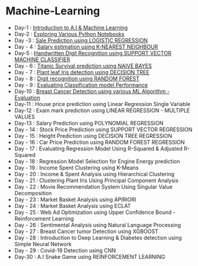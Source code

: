 # Machine-Learning

- Day-1 : [Introduction to A.I & Machine Learning](https://github.com/Ahmedfurkhan/Machine-Learning-Projects/tree/main/Introduction-Ml)
- Day-2 : [Exploring Various Python Notebooks](https://www.anaconda.com/download)
- Day -3 : [Sale Prediction using LOGISTIC REGRESSION](https://github.com/Ahmedfurkhan/30days-Machine-Learning-Projects/tree/main/Sale%20Prediction%20using%20LOGISTIC%20REGRESSION)
- Day - 4 : [Salary estimation using K-NEAREST NEIGHBOUR](https://github.com/Ahmedfurkhan/30days-Machine-Learning-Projects/tree/main/Salary%20estimation%20using%20K-NEAREST%20NEIGHBOUR)
- Day-5 : [Handwritten Digit Recognition using SUPPORT VECTOR MACHINE CLASSIFIER](https://github.com/Ahmedfurkhan/30days-Machine-Learning-Projects/tree/main/HandwrittenDigitRecognition_SVMClassifier)
- Day - 6 : [Titanic Survival prediction using NAIVE BAYES](https://github.com/Ahmedfurkhan/30days-Machine-Learning-Projects/tree/main/TitanicSurvivalPrediction_NAIVEBAYES)
- Day - 7 : [Plant leaf Iris detection using DECISION TREE](https://github.com/Ahmedfurkhan/30days-Machine-Learning-Projects/tree/main/PlantFlowerIrisDetection_DECISIONTREE)
- Day - 8 : [Digit recognition using RANDOM FOREST](https://github.com/Ahmedfurkhan/30days-Machine-Learning-Projects/tree/main/DigitRecognitionusing_RANDOMFOREST)
- Day - 9 : [Evaluating Classification model Performance](https://github.com/Ahmedfurkhan/30days-Machine-Learning-Projects/tree/main/EvaluatingModelPerformance)
- Day-10 : [Breast Cancer Detection using various ML Algorithm - Evaluation](https://github.com/Ahmedfurkhan/30days-Machine-Learning-Projects/tree/main/BreastCancerDetection_VariousMLAlgorithm)
- Day-11 : House price prediction using Linear Regression Single Variable
- Day-12 : Exam mark prediction using LINEAR REGRESSION - MULTIPLE VALUES
- Day-13 : Salary Prediction using POLYNOMIAL REGRESSION
- Day - 14 : Stock Price Prediction using SUPPORT VECTOR REGRESSION
- Day - 15 : Height Prediction using DECISION TREE REGRESSION
- Day - 16 : Car Price Prediction using RANDOM FOREST REGRESSION
- Day - 17 : Evaluating Regression Model Using R-Squared & Adjusted R-Squared
- Day - 18 : Regression Model Selection for Engine Energy prediction
- Day - 19 : Income Spent Clustering using K-Means
- Day - 20 : Income & Spent Analysis using Hierarchical Clustering
- Day - 21 : Clustering Plant Iris Using Principal Component Analysis
- Day - 22 : Movie Recommendation System Using Singular Value Decomposition
- Day - 23 : Market Basket Analysis using APIRIORI
- Day - 24 : Market Basket Analysis using ECLAT
- Day - 25 : Web Ad Optimization using Upper Confidence Bound - Reinforcement Learning
- Day - 26 : Sentimental Analysis using Natural Language Processing
- Day - 27 : Breast Cancer tumor Detection using XGBOOST
- Day - 28 : Introduction to Deep Learning & Diabetes detection using Simple Neural Network
- Day - 29 : Covid-19 Detection using CNN
- Day-30 : A.I Snake Game using REINFORCEMENT LEARNING
